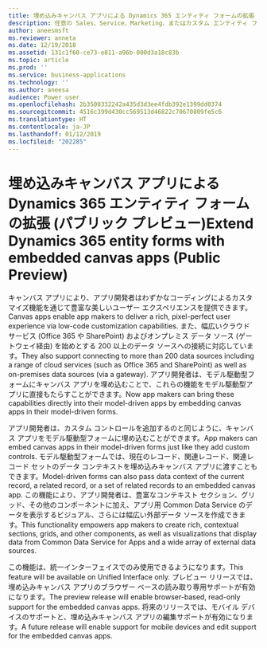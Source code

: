 ```yaml
---
title: 埋め込みキャンバス アプリによる Dynamics 365 エンティティ フォームの拡張
description: 任意の Sales、Service、Marketing、またはカスタム エンティティ フォームにキャンバス アプリを埋め込んで、わずかなコーディングによる豊富なカスタマイズのほか、200 以上のデータ ソースをフル活用できます。
author: aneesmsft
ms.reviewer: anneta
ms.date: 12/19/2018
ms.assetid: 131c1f60-ce73-e811-a96b-000d3a18c83b
ms.topic: article
ms.prod: ''
ms.service: business-applications
ms.technology: ''
ms.author: aneesa
audience: Power user
ms.openlocfilehash: 2b3500332242a435d3d3ee4fdb392e1399dd0374
ms.sourcegitcommit: 4516c399d430cc569513d46822c70670809fe5c6
ms.translationtype: HT
ms.contentlocale: ja-JP
ms.lasthandoff: 01/12/2019
ms.locfileid: "202285"
---
```

# <a name="extend-dynamics-365-entity-forms-with-embedded-canvas-apps-public-preview"></a><span data-ttu-id="cee14-103">埋め込みキャンバス アプリによる Dynamics 365 エンティティ フォームの拡張 (パブリック プレビュー)</span><span class="sxs-lookup"><span data-stu-id="cee14-103">Extend Dynamics 365 entity forms with embedded canvas apps (Public Preview)</span></span>




<span data-ttu-id="cee14-104">キャンバス アプリにより、アプリ開発者はわずかなコーディングによるカスタマイズ機能を通じて豊富な美しいユーザー エクスペリエンスを提供できます。</span><span class="sxs-lookup"><span data-stu-id="cee14-104">Canvas apps enable app makers to deliver a rich, pixel-perfect user experience via low-code customization capabilities.</span></span> <span data-ttu-id="cee14-105">また、幅広いクラウド サービス (Office 365 や SharePoint) およびオンプレミス データ ソース (ゲートウェイ経由) を始めとする 200 以上のデータ ソースへの接続に対応しています。</span><span class="sxs-lookup"><span data-stu-id="cee14-105">They also support connecting to more than 200 data sources including a range of cloud services (such as Office 365 and SharePoint) as well as on-premises data sources (via a gateway).</span></span> <span data-ttu-id="cee14-106">アプリ開発者は、モデル駆動型フォームにキャンバス アプリを埋め込むことで、これらの機能をモデル駆動型アプリに直接もたらすことができます。</span><span class="sxs-lookup"><span data-stu-id="cee14-106">Now app makers can bring these capabilities directly into their model-driven apps by embedding canvas apps in their model-driven forms.</span></span> 
 
<span data-ttu-id="cee14-107">アプリ開発者は、カスタム コントロールを追加するのと同じように、キャンバス アプリをモデル駆動型フォームに埋め込むことができます。</span><span class="sxs-lookup"><span data-stu-id="cee14-107">App makers can embed canvas apps in their model-driven forms just like they add custom controls.</span></span> <span data-ttu-id="cee14-108">モデル駆動型フォームでは、現在のレコード、関連レコード、関連レコード セットのデータ コンテキストを埋め込みキャンバス アプリに渡すこともできます。</span><span class="sxs-lookup"><span data-stu-id="cee14-108">Model-driven forms can also pass data context of the current record, a related record, or a set of related records to an embedded canvas app.</span></span> <span data-ttu-id="cee14-109">この機能により、アプリ開発者は、豊富なコンテキスト セクション、グリッド、その他のコンポーネントに加え、アプリ用 Common Data Service のデータを表示するビジュアル、さらには幅広い外部データ ソースを作成できます。</span><span class="sxs-lookup"><span data-stu-id="cee14-109">This functionality empowers app makers to create rich, contextual sections, grids, and other components, as well as visualizations that display data from Common Data Service for Apps and a wide array of external data sources.</span></span>

<span data-ttu-id="cee14-110">この機能は、統一インターフェイスでのみ使用できるようになります。</span><span class="sxs-lookup"><span data-stu-id="cee14-110">This feature will be available on Unified Interface only.</span></span> <span data-ttu-id="cee14-111">プレビュー リリースでは、埋め込みキャンバス アプリのブラウザー ベースの読み取り専用サポートが有効になります。</span><span class="sxs-lookup"><span data-stu-id="cee14-111">The preview release will enable browser-based, read-only support for the embedded canvas apps.</span></span> <span data-ttu-id="cee14-112">将来のリリースでは、モバイル デバイスのサポートと、埋め込みキャンバス アプリの編集サポートが有効になります。</span><span class="sxs-lookup"><span data-stu-id="cee14-112">A future release will enable support for mobile devices and edit support for the embedded canvas apps.</span></span>